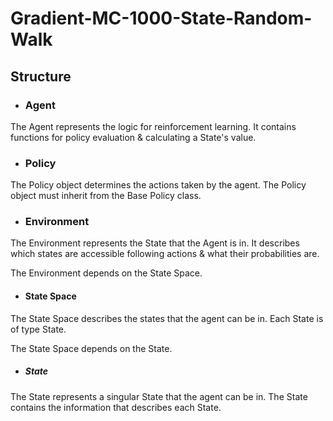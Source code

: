 # Gradient-MC-1000-State-Random-Walk

## Structure

- ### Agent

The Agent represents the logic for reinforcement learning.
It contains functions for policy evaluation & calculating a State's value.

- ### Policy

The Policy object determines the actions taken by the agent.
The Policy object must inherit from the Base Policy class.

- ### Environment

The Environment represents the State that the Agent is in. It describes which
states are accessible following actions & what their probabilities are.

The Environment depends on the State Space.

- #### State Space

The State Space describes the states that the agent can be in.
Each State is of type State.

The State Space depends on the State.

- ##### State

The State represents a singular State that the agent can be in.
The State contains the information that describes each State.
